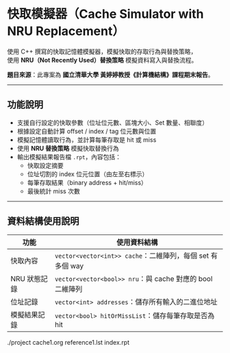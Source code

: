# 快取模擬器（Cache Simulator with NRU Replacement）

使用 C++ 撰寫的快取記憶體模擬器，模擬快取的存取行為與替換策略，  
使用 **NRU（Not Recently Used）替換策略** 模擬資料寫入與替換流程。

**題目來源**：此專案為 **國立清華大學 黃婷婷教授《計算機結構》課程期末報告**。

---

##  功能說明

- 支援自行設定的快取參數（位址位元數、區塊大小、Set 數量、相聯度）
- 根據設定自動計算 offset / index / tag 位元數與位置
- 模擬記憶體讀取行為，並計算每筆存取是 hit 或 miss
- 使用 **NRU 替換策略** 模擬快取替換行為
- 輸出模擬結果報告檔 `.rpt`，內容包括：
  - 快取設定摘要
  - 位址切割的 index 位元位置（由左至右標示）
  - 每筆存取結果（binary address + hit/miss）
  - 最後統計 miss 次數

---

## 資料結構使用說明

| 功能             | 使用資料結構                           |
|------------------|----------------------------------------|
| 快取內容         | `vector<vector<int>> cache`：二維陣列，每個 set 有多個 way |
| NRU 狀態記錄     | `vector<vector<bool>> nru`：與 cache 對應的 bool 二維陣列 |
| 位址記錄         | `vector<int> addresses`：儲存所有輸入的二進位地址 |
| 模擬結果記錄     | `vector<bool> hitOrMissList`：儲存每筆存取是否為 hit |


./project cache1.org reference1.lst index.rpt



